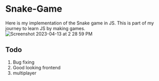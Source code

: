 # Snake-Game
Here is my implementation of the Snake game in JS. This is part of my journey to learn JS by making games.
![Screenshot 2023-04-13 at 2 28 59 PM](https://user-images.githubusercontent.com/68785131/231709073-f0f473a9-4cdd-4a3a-b5f3-e9b941030a31.png)


## Todo
1) Bug fixing
2) Good looking frontend
3) multiplayer
